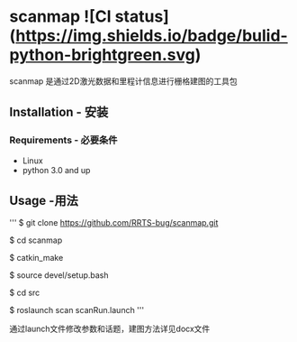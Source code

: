 # scanmap ![CI status] (https://img.shields.io/badge/bulid-python-brightgreen.svg)

scanmap 是通过2D激光数据和里程计信息进行栅格建图的工具包

## Installation - 安装

### Requirements - 必要条件

* Linux
* python 3.0 and up

## Usage -用法

'''
$ git clone https://github.com/RRTS-bug/scanmap.git

$ cd scanmap

$ catkin_make

$ source devel/setup.bash

$ cd src

$ roslaunch scan scanRun.launch
'''

通过launch文件修改参数和话题，建图方法详见docx文件

